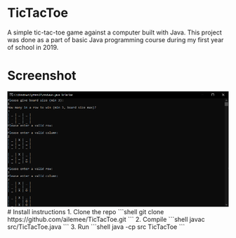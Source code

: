 # TicTacToe
A simple tic-tac-toe game against a computer built with Java. This project was done as a part of basic Java programming course during my first year of school in 2019.
# Screenshot
<img src=screenshot.png>
# Install instructions
1. Clone the repo
```shell
git clone https://github.com/ailemee/TicTacToe.git
```
2. Compile
```shell
javac src/TicTacToe.java
```
3. Run
```shell
java -cp src TicTacToe
```
